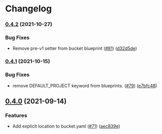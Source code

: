 # Changelog

### [0.4.2](https://www.github.com/GoogleCloudPlatform/blueprints/compare/bucket-blueprint-v0.4.1...bucket-blueprint-v0.4.2) (2021-10-27)


### Bug Fixes

* Remove pre-v1 setter from bucket blueprint ([#81](https://www.github.com/GoogleCloudPlatform/blueprints/issues/81)) ([d32d5de](https://www.github.com/GoogleCloudPlatform/blueprints/commit/d32d5ded0a2c5521d8c1bd42447fed5c11c2ba55))

### [0.4.1](https://www.github.com/GoogleCloudPlatform/blueprints/compare/bucket-blueprint-v0.4.0...bucket-blueprint-v0.4.1) (2021-10-15)


### Bug Fixes

* remove DEFAULT_PROJECT keyword from blueprints. ([#79](https://www.github.com/GoogleCloudPlatform/blueprints/issues/79)) ([e7bfc48](https://www.github.com/GoogleCloudPlatform/blueprints/commit/e7bfc4899d7079c6aa1d005c8f732227c289ad50))

## [0.4.0](https://www.github.com/GoogleCloudPlatform/blueprints/compare/bucket-blueprint-v0.3.0...bucket-blueprint-v0.4.0) (2021-09-14)


### Features

* Add explicit location to bucket.yaml ([#71](https://www.github.com/GoogleCloudPlatform/blueprints/issues/71)) ([aec839e](https://www.github.com/GoogleCloudPlatform/blueprints/commit/aec839ed8124150c0670bc74d4f2aca113fa566d))
